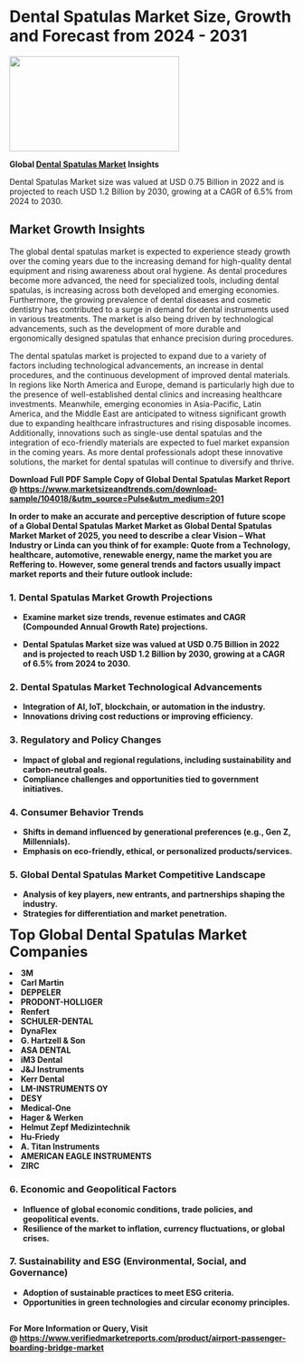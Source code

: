 <H1>Dental Spatulas Market Size, Growth and Forecast from 2024 - 2031</H1><img class="aligncenter size-medium wp-image-584254" src="https://thirdeyenews.in/wp-content/uploads/2024/09/Global-Market-Research-300x168.jpeg" alt="" width="300" height="168" /><p><strong>Global&nbsp;<a href="https://www.marketsizeandtrends.com/download-sample/104018/&amp;utm_source=Pulse&amp;utm_medium=201">Dental Spatulas Market</a> Insights</strong></p><p>Dental Spatulas Market size was valued at USD 0.75 Billion in 2022 and is projected to reach USD 1.2 Billion by 2030, growing at a CAGR of 6.5% from 2024 to 2030.</p><p><h2>Market Growth Insights</h2> <p>The global dental spatulas market is expected to experience steady growth over the coming years due to the increasing demand for high-quality dental equipment and rising awareness about oral hygiene. As dental procedures become more advanced, the need for specialized tools, including dental spatulas, is increasing across both developed and emerging economies. Furthermore, the growing prevalence of dental diseases and cosmetic dentistry has contributed to a surge in demand for dental instruments used in various treatments. The market is also being driven by technological advancements, such as the development of more durable and ergonomically designed spatulas that enhance precision during procedures.</p> <p><strong></strong></p> <p>The dental spatulas market is projected to expand due to a variety of factors including technological advancements, an increase in dental procedures, and the continuous development of improved dental materials. In regions like North America and Europe, demand is particularly high due to the presence of well-established dental clinics and increasing healthcare investments. Meanwhile, emerging economies in Asia-Pacific, Latin America, and the Middle East are anticipated to witness significant growth due to expanding healthcare infrastructures and rising disposable incomes. Additionally, innovations such as single-use dental spatulas and the integration of eco-friendly materials are expected to fuel market expansion in the coming years. As more dental professionals adopt these innovative solutions, the market for dental spatulas will continue to diversify and thrive.</p> <p><strong></p><p><span class=""><strong>Download Full PDF Sample Copy of Global Dental Spatulas Market Report</strong> @ <a href="https://www.marketsizeandtrends.com/download-sample/104018/&amp;utm_source=Pulse&amp;utm_medium=201" target="_blank">https://www.marketsizeandtrends.com/download-sample/104018/&amp;utm_source=Pulse&amp;utm_medium=201</a></span></p><p>In order to make an accurate and perceptive description of future scope of a Global&nbsp;Dental Spatulas Market Market as Global&nbsp;Dental Spatulas Market Market of 2025, you need to describe a clear Vision &ndash; What Industry or Linda can you think of for example: Quote from a Technology, healthcare, automotive, renewable energy, name the market you are Reffering to. However, some general trends and factors usually impact market reports and their future outlook include:</p><h3>1.&nbsp;<strong>Dental Spatulas Market Growth Projections</strong></h3><ul><li>Examine market size trends, revenue estimates and CAGR (Compounded Annual Growth Rate) projections.</li><li><p>Dental Spatulas Market size was valued at USD 0.75 Billion in 2022 and is projected to reach USD 1.2 Billion by 2030, growing at a CAGR of 6.5% from 2024 to 2030.</p></li></ul><h3>2.&nbsp;<strong>Dental Spatulas Market Technological Advancements</strong></h3><ul><li>Integration of AI, IoT, blockchain, or automation in the industry.</li><li>Innovations driving cost reductions or improving efficiency.</li></ul><h3>3.&nbsp;<strong>Regulatory and Policy Changes</strong></h3><ul><li>Impact of global and regional regulations, including sustainability and carbon-neutral goals.</li><li>Compliance challenges and opportunities tied to government initiatives.</li></ul><h3>4.&nbsp;<strong>Consumer Behavior Trends</strong></h3><ul><li>Shifts in demand influenced by generational preferences (e.g., Gen Z, Millennials).</li><li>Emphasis on eco-friendly, ethical, or personalized products/services.</li></ul><h3>5.&nbsp;<strong>Global Dental Spatulas Market Competitive Landscape</strong></h3><ul><li>Analysis of key players, new entrants, and partnerships shaping the industry.</li><li>Strategies for differentiation and market penetration.</li></ul><p data-pm-slice="1 1 []"><span style="color: inherit; font-family: inherit; font-size: 25px;">Top Global Dental Spatulas Market Companies</span></p><div class="" data-test-id=""><p><li>3M</li><li> Carl Martin</li><li> DEPPELER</li><li> PRODONT-HOLLIGER</li><li> Renfert</li><li> SCHULER-DENTAL</li><li> DynaFlex</li><li> G. Hartzell & Son</li><li> ASA DENTAL</li><li> iM3 Dental</li><li> J&J Instruments</li><li> Kerr Dental</li><li> LM-INSTRUMENTS OY</li><li> DESY</li><li> Medical-One</li><li> Hager & Werken</li><li> Helmut Zepf Medizintechnik</li><li> Hu-Friedy</li><li> A. Titan Instruments</li><li> AMERICAN EAGLE INSTRUMENTS</li><li> ZIRC</li></p></div><h3>6.&nbsp;<strong>Economic and Geopolitical Factors</strong></h3><ul><li>Influence of global economic conditions, trade policies, and geopolitical events.</li><li>Resilience of the market to inflation, currency fluctuations, or global crises.</li></ul><h3>7.&nbsp;<strong>Sustainability and ESG (Environmental, Social, and Governance)</strong></h3><ul><li>Adoption of sustainable practices to meet ESG criteria.</li><li>Opportunities in green technologies and circular economy principles.</li></ul><h2><strong style="font-size: 14px;">For More Information or Query, Visit @&nbsp;</strong><a style="background-color: #ffffff; font-size: 14px;" href="https://www.marketsizeandtrends.com/report/dental-spatulas-market/" target="_blank">https://www.verifiedmarketreports.com/product/airport-passenger-boarding-bridge-market</a></h2>
